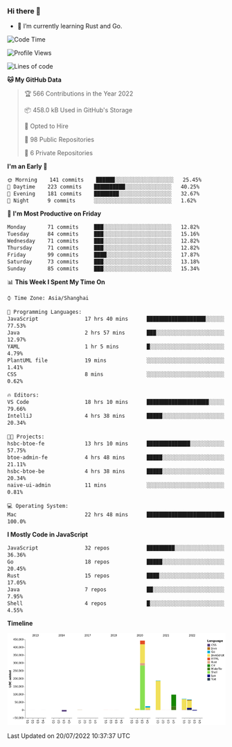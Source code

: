 ### Hi there 👋

- 🌱 I’m currently learning Rust and Go.

<!--START_SECTION:waka-->
![Code Time](http://img.shields.io/badge/Code%20Time-0%20secs-blue)

![Profile Views](http://img.shields.io/badge/Profile%20Views-0-blue)

![Lines of code](https://img.shields.io/badge/From%20Hello%20World%20I%27ve%20Written-895%20Thousand%20lines%20of%20code-blue)

**🐱 My GitHub Data** 

> 🏆 566 Contributions in the Year 2022
 > 
> 📦 458.0 kB Used in GitHub's Storage 
 > 
> 💼 Opted to Hire
 > 
> 📜 98 Public Repositories 
 > 
> 🔑 6 Private Repositories  
 > 
**I'm an Early 🐤** 

```text
🌞 Morning    141 commits    ██████░░░░░░░░░░░░░░░░░░░   25.45% 
🌆 Daytime    223 commits    ██████████░░░░░░░░░░░░░░░   40.25% 
🌃 Evening    181 commits    ████████░░░░░░░░░░░░░░░░░   32.67% 
🌙 Night      9 commits      ░░░░░░░░░░░░░░░░░░░░░░░░░   1.62%

```
📅 **I'm Most Productive on Friday** 

```text
Monday       71 commits     ███░░░░░░░░░░░░░░░░░░░░░░   12.82% 
Tuesday      84 commits     ███░░░░░░░░░░░░░░░░░░░░░░   15.16% 
Wednesday    71 commits     ███░░░░░░░░░░░░░░░░░░░░░░   12.82% 
Thursday     71 commits     ███░░░░░░░░░░░░░░░░░░░░░░   12.82% 
Friday       99 commits     ████░░░░░░░░░░░░░░░░░░░░░   17.87% 
Saturday     73 commits     ███░░░░░░░░░░░░░░░░░░░░░░   13.18% 
Sunday       85 commits     ███░░░░░░░░░░░░░░░░░░░░░░   15.34%

```


📊 **This Week I Spent My Time On** 

```text
⌚︎ Time Zone: Asia/Shanghai

💬 Programming Languages: 
JavaScript               17 hrs 40 mins      ███████████████████░░░░░░   77.53% 
Java                     2 hrs 57 mins       ███░░░░░░░░░░░░░░░░░░░░░░   12.97% 
YAML                     1 hr 5 mins         █░░░░░░░░░░░░░░░░░░░░░░░░   4.79% 
PlantUML file            19 mins             ░░░░░░░░░░░░░░░░░░░░░░░░░   1.41% 
CSS                      8 mins              ░░░░░░░░░░░░░░░░░░░░░░░░░   0.62%

🔥 Editors: 
VS Code                  18 hrs 10 mins      ████████████████████░░░░░   79.66% 
IntelliJ                 4 hrs 38 mins       █████░░░░░░░░░░░░░░░░░░░░   20.34%

🐱‍💻 Projects: 
hsbc-btoe-fe             13 hrs 10 mins      ██████████████░░░░░░░░░░░   57.75% 
btoe-admin-fe            4 hrs 48 mins       █████░░░░░░░░░░░░░░░░░░░░   21.11% 
hsbc-btoe-be             4 hrs 38 mins       █████░░░░░░░░░░░░░░░░░░░░   20.34% 
naive-ui-admin           11 mins             ░░░░░░░░░░░░░░░░░░░░░░░░░   0.81%

💻 Operating System: 
Mac                      22 hrs 48 mins      █████████████████████████   100.0%

```

**I Mostly Code in JavaScript** 

```text
JavaScript               32 repos            █████████░░░░░░░░░░░░░░░░   36.36% 
Go                       18 repos            █████░░░░░░░░░░░░░░░░░░░░   20.45% 
Rust                     15 repos            ████░░░░░░░░░░░░░░░░░░░░░   17.05% 
Java                     7 repos             ██░░░░░░░░░░░░░░░░░░░░░░░   7.95% 
Shell                    4 repos             █░░░░░░░░░░░░░░░░░░░░░░░░   4.55%

```


**Timeline**

![Chart not found](https://raw.githubusercontent.com/elton/elton/main/charts/bar_graph.png) 


 Last Updated on 20/07/2022 10:37:37 UTC
<!--END_SECTION:waka-->

<!--
**elton/elton** is a ✨ _special_ ✨ repository because its `README.md` (this file) appears on your GitHub profile.

Here are some ideas to get you started:

- 🔭 I’m currently working on ...
- 🌱 I’m currently learning ...
- 👯 I’m looking to collaborate on ...
- 🤔 I’m looking for help with ...
- 💬 Ask me about ...
- 📫 How to reach me: ...
- 😄 Pronouns: ...
- ⚡ Fun fact: ...
-->
